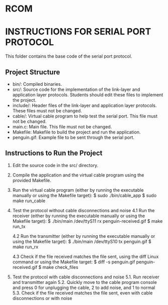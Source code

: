 # RCOM
INSTRUCTIONS FOR SERIAL PORT PROTOCOL
=====================================

This folder contains the base code of the serial port protocol.

Project Structure
-----------------

- bin/: Compiled binaries.
- src/: Source code for the implementation of the link-layer and application layer protocols. Students should edit these files to implement the project.
- include/: Header files of the link-layer and application layer protocols. These files must not be changed.
- cable/: Virtual cable program to help test the serial port. This file must not be changed.
- main.c: Main file. This file must not be changed.
- Makefile: Makefile to build the project and run the application.
- penguin.gif: Example file to be sent through the serial port.

Instructions to Run the Project
-------------------------------

1. Edit the source code in the src/ directory.
2. Compile the application and the virtual cable program using the provided Makefile.
3. Run the virtual cable program (either by running the executable manually or using the Makefile target):
	$ sudo ./bin/cable_app
	$ sudo make run_cable

4. Test the protocol without cable disconnections and noise
	4.1 Run the receiver (either by running the executable manually or using the Makefile target):
		$ ./bin/main /dev/ttyS11 rx penguin-received.gif
		$ make run_tx

	4.2 Run the transmitter (either by running the executable manually or using the Makefile target):
		$ ./bin/main /dev/ttyS10 tx penguin.gif
		$ make run_rx

	4.3 Check if the file received matches the file sent, using the diff Linux command or using the Makefile target:
		$ diff -s penguin.gif penguin-received.gif
		$ make check_files

5. Test the protocol with cable disconnections and noise
	5.1. Run receiver and transmitter again
	5.2. Quickly move to the cable program console and press 0 for unplugging the cable, 2 to add noise, and 1 to normal
	5.3. Check if the file received matches the file sent, even with cable disconnections or with noise
